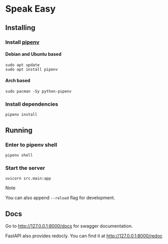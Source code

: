 # Speak Easy

## Installing

### Install [pipenv](https://github.com/pypa/pipenv)

#### Debian and Ubuntu based
```shell
sudo apt update
sudo apt install pipenv
```

#### Arch based

```shell
sudo pacman -Sy python-pipenv
```

### Install dependencies

```shell
pipenv install
```

## Running

### Enter to pipenv shell

```shell
pipenv shell
```

### Start the server

```shell
uvicorn src.main:app
```
> [!NOTE]
> You can also append `--reload` flag for development.

## Docs

Go to http://127.0.0.1:8000/docs for swagger documentation.

FastAPI also provides redocly. You can find it at http://127.0.0.1:8000/redoc
